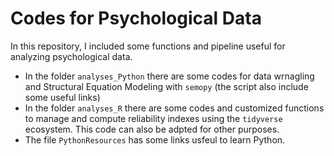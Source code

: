 # Codes for Psychological Data
In this repository, I included some functions and pipeline useful for analyzing psychological data.

 * In the folder `analyses_Python` there are some codes for data wrnagling and Structural Equation Modeling with `semopy` (the script also include some useful links)
 * In the folder `analyses_R` there are some codes and customized functions to manage and compute reliability indexes using the `tidyverse` ecosystem. This code can also be adpted for other purposes.
 * The file `PythonResources` has some links usfeul to learn Python.